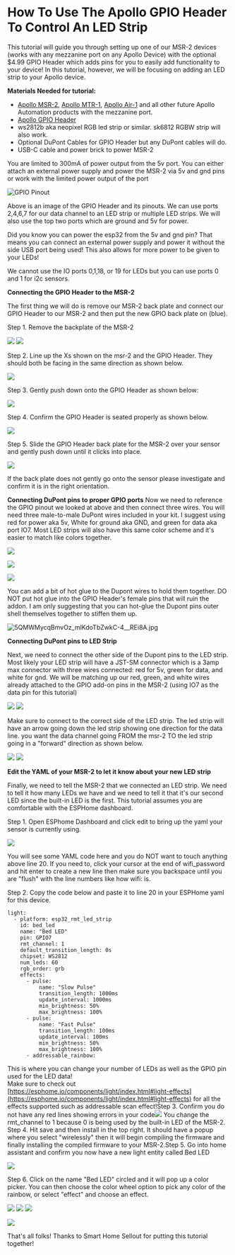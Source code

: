 # How To Use The Apollo GPIO Header To Control An LED Strip

This tutorial will guide you through setting up one of our MSR-2 devices (works with any mezzanine port on any Apollo Device) with the optional $4.99 GPIO Header which adds pins for you to easily add functionality to your device! In this tutorial, however, we will be focusing on adding an LED strip to your Apollo device.

**Materials Needed for tutorial:**

- [Apollo MSR-2](https://apolloautomation.com/products/msr-2 "Apollo MSR-2 mmWave Sensor"), [Apollo MTR-1](https://apolloautomation.com/products/mtr-1 "Apollo MTR-1 mmWave Sensor"), [Apollo Air-1](https://apolloautomation.com/products/air-1 "Apollo Air-1 Multisensor") and all other future Apollo Automation products with the mezzanine port.
- [Apollo GPIO Header](https://apolloautomation.com/products/msr-2-gpio-header)
- ws2812b aka neopixel RGB led strip or similar. sk6812 RGBW strip will also work.
- Optional DuPont Cables for GPIO Header but any DuPont cables will do.
- USB-C cable and power brick to power MSR-2

You are limited to 300mA of power output from the 5v port. You can either attach an external power supply and power the MSR-2 via 5v and gnd pins or work with the limited power output of the port

![GPIO Pinout](../assets/cS6XiR5FyO8wvSBi9sW3466gHoUWfT7HhA.png_1719600483)

Above is an image of the GPIO Header and its pinouts. We can use ports 2,4,6,7 for our data channel to an LED strip or multiple LED strips. We will also use the top two ports which are ground and 5v for power.

Did you know you can power the esp32 from the 5v and gnd pin? That means you can connect an external power supply and power it without the side USB port being used! This also allows for more power to be given to your LEDs!

We cannot use the IO ports 0,1,18, or 19 for LEDs but you can use ports 0 and 1 for i2c sensors.



**Connecting the GPIO Header to the MSR-2**

The first thing we will do is remove our MSR-2 back plate and connect our GPIO Header to our MSR-2 and then put the new GPIO back plate on (blue).

Step 1. Remove the backplate of the MSR-2

![](../assets/0Jrm5FqWzsc9G2KmWBJWMLEr2J4aYyj4Bg.jpg_1719609483) ![](../assets/9UJnA9aCGf0TNw1uc3ik2xEFxXlLs95bOw.jpg_1719609472)

Step 2. Line up the Xs shown on the msr-2 and the GPIO Header. They should both be facing in the same direction as shown below.

![](../assets/6uv5liNNA-wHLFfHxiadM56YpIonKQalTg.jpg_1719609565)

Step 3. Gently push down onto the GPIO Header as shown below:

![](../assets/a6nANg-L_gqIkPH6ZKQo6mCSSSbacF7FkQ.jpg_1719609655)

Step 4. Confirm the GPIO Header is seated properly as shown below.

![](../assets/P3TZVCVhVSBYXFOWtPc4fZML_8-LQTEHQw.jpg_1719609689)

Step 5. Slide the GPIO Header back plate for the MSR-2 over your sensor and gently push down until it clicks into place.

![](../assets/hbfGA0fIQlpnykuuZOhiEuHlZDW7r3GfoQ.jpg_1719609715)

If the back plate does not gently go onto the sensor please investigate and confirm it is in the right orientation.

**Connecting DuPont pins to proper GPIO ports**
Now we need to reference the GPIO pinout we looked at above and then connect three wires. You will need three male-to-male DuPont wires included in your kit. I suggest using red for power aka 5v, White for ground aka GND, and green for data aka port IO7. Most LED strips will also have this same color scheme and it's easier to match like colors together.

![](../assets/4OHLuxZVKc1TcCGLfvAEf-1UUl-IzmeHzQ.jpg_1719610515)

![](../assets/4Er61OH8tF-IaiVvom0cWPeOyfNkRWtibw.jpg_1719610507)

![](../assets/oBW2IxCJX5zKaZGj_o4JtXuoulEGI8DH5Q.jpg_1719610557)

You can add a bit of hot glue to the Dupont wires to hold them together. DO NOT put hot glue into the GPIO Header's female pins that will ruin the addon. I am only suggesting that you can hot-glue the Dupont pins outer shell themselves together to stiffen them up.

![5QMWMycqBmvOz_mlKdoTbZwkC-4__REi8A.jpg](../assets/5qmwmycqbmvoz-mlkdotbzwkc-4-rei8a.jpg)

**Connecting DuPont pins to LED Strip**

Next, we need to connect the other side of the Dupont pins to the LED strip. Most likely your LED strip will have a JST-SM connector which is a 3amp max connector with three wires connected: red for 5v, green for data, and white for gnd. We will be matching up our red, green, and white wires already attached to the GPIO add-on pins in the MSR-2 (using IO7 as the data pin for this tutorial)

![](../assets/Me6P6lhhZUQMhuY--kIQqoFHV6QgrxpO0g.jpg_1719611251) ![](../assets/LwzqEXM9B89IWUQCIdZtwo_uYIbYVzdT0g.jpg_1719611264)

Make sure to connect to the correct side of the LED strip. The led strip will have an arrow going down the led strip showing one direction for the data line. you want the data channel going FROM the msr-2 TO the led strip going in a "forward" direction as shown below.

![](../assets/n0MT-JcoqRwPKYfZOaYyBD2RU4K3x_gmOA.jpg_1719611527) ![](../assets/BDLaEPEomVhYjATCJMSVMltiTS9aoVY9YQ.jpg_1719611545)

**Edit the YAML of your MSR-2 to let it know about your new LED strip**

Finally, we need to tell the MSR-2 that we connected an LED strip. We need to tell it how many LEDs we have and we need to tell it that it's our second LED since the built-in LED is the first. This tutorial assumes you are comfortable with the ESPHome dashboard.

Step 1. Open ESPhome Dashboard and click edit to bring up the yaml your sensor is currently using.

![](../assets/28MMBJEeIQOmwUGtP9L3cx0PtCaTL0HX_Q.png_1719612259)

You will see some YAML code here and you do NOT want to touch anything above line 20. If you need to, click your cursor at the end of wifi\_password and hit enter to create a new line then make sure you backspace until you are "flush" with the line numbers like how wifi: is.

Step 2. Copy the code below and paste it to line 20 in your ESPHome yaml for this device.

```generic
light:
  - platform: esp32_rmt_led_strip
    id: bed_led
    name: "Bed LED"
    pin: GPIO7
    rmt_channel: 1
    default_transition_length: 0s
    chipset: WS2812
    num_leds: 60
    rgb_order: grb
    effects:
      - pulse:
          name: "Slow Pulse"
          transition_length: 1000ms
          update_interval: 1000ms
          min_brightness: 50%
          max_brightness: 100%
      - pulse:
          name: "Fast Pulse"
          transition_length: 100ms
          update_interval: 100ms
          min_brightness: 50%
          max_brightness: 100%
      - addressable_rainbow:
```


This is where you can change your number of LEDs as well as the GPIO pin used for the LED data!  
Make sure to check out [https://esphome.io/components/light/index.html#light-effects](https://esphome.io/components/light/index.html#light-effects) for all the effects supported such as addressable scan effect!Step 3. Confirm you do not have any red lines showing errors in your code![](../assets/EQdHu-pdF_2D7T6GJkjdqSQYZptmHk-cmw.png_1719612604)
You change the rmt\_channel to 1 because 0 is being used by the built-in LED of the MSR-2.
Step 4. Hit save and then install in the top right. It should have a popup where you select "wirelessly" then it will begin compiling the firmware and finally installing the compiled firmware to your MSR-2.Step 5. Go into home assistant and confirm you now have a new light entity called Bed LED

![](../assets/YfpAVN1FtpsODgbFgZg8qEVBNjl3NgaAvQ.png_1719613175)

Step 6. Click on the name "Bed LED" circled and it will pop up a color picker. You can then choose the color wheel option to pick any color of the rainbow, or select "effect" and choose an effect.

![](../assets/GublKQEhWUdU-OxJiA948P3_HGiwxTpn4w.png_1719613216) ![](../assets/ObY0NPGDBIBaXPuhUVzo80fr1fToBm5ekg.png_1719613432) ![](../assets/1OhdBudlNh2Rk8SoytNKdoUHqknn8KA8sQ.png_1719613457)

![](../assets/JI4fSugUQvhRpK1FauJEEPoj3Vwe-QD02Q.jpg_1719613900)

That's all folks! Thanks to Smart Home Sellout for putting this tutorial together!